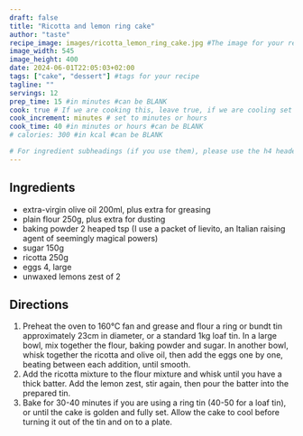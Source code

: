 ```yaml
---
draft: false
title: "Ricotta and lemon ring cake"
author: "taste"
recipe_image: images/ricotta_lemon_ring_cake.jpg #The image for your recipe
image_width: 545
image_height: 400
date: 2024-06-01T22:05:03+02:00
tags: ["cake", "dessert"] #tags for your recipe
tagline: ""
servings: 12
prep_time: 15 #in minutes #can be BLANK
cook: true # If we are cooking this, leave true, if we are cooling set to false
cook_increment: minutes # set to minutes or hours
cook_time: 40 #in minutes or hours #can be BLANK
# calories: 300 #in kcal #can be BLANK

# For ingredient subheadings (if you use them), please use the h4 header.  For print view I have those elements targeted
---
```



## Ingredients

- extra-virgin olive oil 200ml, plus extra for greasing
- plain flour 250g, plus extra for dusting
- baking powder 2 heaped tsp (I use a packet of lievito, an Italian raising agent of seemingly magical powers)
- sugar 150g
- ricotta 250g
- eggs 4, large
- unwaxed lemons zest of 2

## Directions

1. Preheat the oven to 160°C fan and grease and flour a ring or bundt tin approximately 23cm in diameter, or a standard 1kg loaf tin. In a large bowl, mix together the flour, baking powder and sugar. In another bowl, whisk together the ricotta and olive oil, then add the eggs one by one, beating between each addition, until smooth.
2. Add the ricotta mixture to the flour mixture and whisk until you have a thick batter. Add the lemon zest, stir again, then pour the batter into the prepared tin.
3. Bake for 30-40 minutes if you are using a ring tin (40-50 for a loaf tin), or until the cake is golden and fully set. Allow the cake to cool before turning it out of the tin and on to a plate.